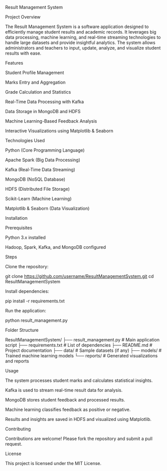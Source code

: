Result Management System


Project Overview

The Result Management System is a software application designed to efficiently manage student results and academic records. It leverages big data processing, machine learning, and real-time streaming technologies to handle large datasets and provide insightful analytics. The system allows administrators and teachers to input, update, analyze, and visualize student results with ease.

Features

Student Profile Management

Marks Entry and Aggregation

Grade Calculation and Statistics

Real-Time Data Processing with Kafka

Data Storage in MongoDB and HDFS

Machine Learning-Based Feedback Analysis

Interactive Visualizations using Matplotlib & Seaborn

Technologies Used

Python (Core Programming Language)

Apache Spark (Big Data Processing)

Kafka (Real-Time Data Streaming)

MongoDB (NoSQL Database)

HDFS (Distributed File Storage)

Scikit-Learn (Machine Learning)

Matplotlib & Seaborn (Data Visualization)

Installation

Prerequisites

Python 3.x installed

Hadoop, Spark, Kafka, and MongoDB configured

Steps

Clone the repository:

git clone https://github.com/username/ResultManagementSystem.git
cd ResultManagementSystem

Install dependencies:

pip install -r requirements.txt

Run the application:

python result_management.py

Folder Structure

ResultManagementSystem/
├── result_management.py   # Main application script
├── requirements.txt       # List of dependencies
├── README.md              # Project documentation
├── data/                  # Sample datasets (if any)
├── models/                # Trained machine learning models
└── reports/               # Generated visualizations and reports

Usage

The system processes student marks and calculates statistical insights.

Kafka is used to stream real-time result data for analysis.

MongoDB stores student feedback and processed results.

Machine learning classifies feedback as positive or negative.

Results and insights are saved in HDFS and visualized using Matplotlib.

Contributing

Contributions are welcome! Please fork the repository and submit a pull request.

License

This project is licensed under the MIT License.
